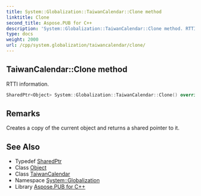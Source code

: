 ```yaml
---
title: System::Globalization::TaiwanCalendar::Clone method
linktitle: Clone
second_title: Aspose.PUB for C++
description: 'System::Globalization::TaiwanCalendar::Clone method. RTTI information in C++.'
type: docs
weight: 2000
url: /cpp/system.globalization/taiwancalendar/clone/
---
```

## TaiwanCalendar::Clone method


RTTI information.

```cpp
SharedPtr<Object> System::Globalization::TaiwanCalendar::Clone() override
```

## Remarks


Creates a copy of the current object and returns a shared pointer to it. 
## See Also

* Typedef [SharedPtr](../../../system/sharedptr/)
* Class [Object](../../../system/object/)
* Class [TaiwanCalendar](../)
* Namespace [System::Globalization](../../)
* Library [Aspose.PUB for C++](../../../)
